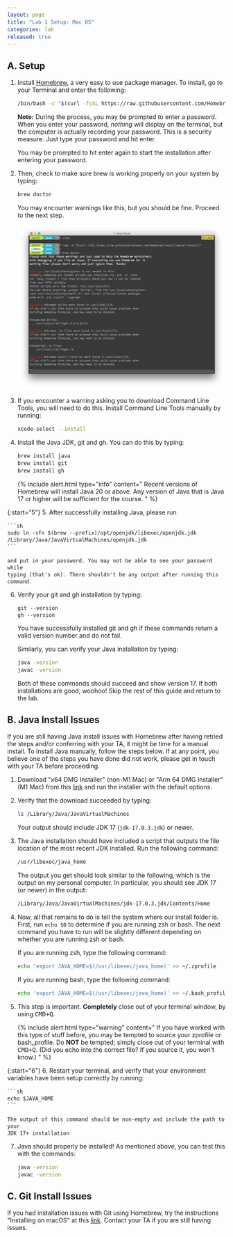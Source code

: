 ```yaml
---
layout: page
title: "Lab 1 Setup: Mac OS"
categories: lab
released: true
---
```


## A. Setup

1.  Install [Homebrew](https://brew.sh/), a very easy to use package manager.
    To install, go to your Terminal and enter the following:

    ```sh
    /bin/bash -c "$(curl -fsSL https://raw.githubusercontent.com/Homebrew/install/HEAD/install.sh)"
    ```

    **Note:** During the process, you may be prompted to enter a password. When
    you enter your password, *nothing* will display on the terminal, but the
    computer is actually recording your password. This is a security measure.
    Just type your password and hit enter.

    You may be prompted to hit enter again to start the installation after entering your password.

2.  Then, check to make sure brew is working properly on your system by typing:

    ```sh
    brew doctor
    ```

    You may encounter warnings like this, but you should be fine. Proceed to the
    next step.

    ![Homebrew Warnings](img/mac/homebrew_warnings.png)

3.  If you encounter a warning asking you to download Command Line Tools, you
    will need to do this. Install Command Line Tools manually by running:

    ```sh
    xcode-select --install
    ```

5.  Install the Java JDK, git and gh. You can do this by typing:

    ```sh
    brew install java
    brew install git
    brew install gh
    ```

    {% include alert.html type="info" content="
    Recent versions of Homebrew will install Java 20 or above. Any version of
    Java that is Java 17 or higher will be sufficient for the course.
    " %}

{:start="5"}
5. 
    After successfully installing Java, please run

    ```sh
    sudo ln -sfn $(brew --prefix)/opt/openjdk/libexec/openjdk.jdk /Library/Java/JavaVirtualMachines/openjdk.jdk
    ```

    and put in your password. You may not be able to see your password while
    typing (that's ok). There shouldn't be any output after running this command.


6.  Verify your git and gh installation by typing:

    ```shell
    git --version
    gh --version
    ```

    You have successfully installed git and gh if these commands return a valid version
    number and do not fail.

    Similarly, you can verify your Java installation by typing:

    ```sh
    java -version
    javac -version
    ```

    Both of these commands should succeed and show version 17. If both
    installations are good, woohoo! Skip the rest of this guide and return to the lab.

## B. Java Install Issues

If you are still having Java install issues with Homebrew after having retried
the steps and/or conferring with your TA, it might be time for a manual
install. To install Java manually, follow the steps below. If at any point,
you believe one of the steps you have done did not work, please get in
touch with your TA before proceeding.

1.  Download "x64 DMG Installer" (non-M1 Mac) or "Arm 64 DMG Installer" (M1 Mac)
    from this
    [link](https://www.oracle.com/java/technologies/downloads/#jdk17-mac)
    and run the installer with the default options.


2.  Verify that the download succeeded by typing:

    ```sh
    ls /Library/Java/JavaVirtualMachines
    ```

    Your output should include JDK 17 (`jdk-17.0.3.jdk`) or newer.

3.  The Java installation should have included a script that outputs the file
    location of the most recent JDK installed. Run the following command:

    ```sh
    /usr/libexec/java_home
    ```

    The output you get should look similar to the following, which is the
    output on my personal computer. In particular, you should see JDK 17
    (or newer) in the output:

    ```sh
    /Library/Java/JavaVirtualMachines/jdk-17.0.3.jdk/Contents/Home
    ```

4.  Now, all that remains to do is tell the system where our install folder is.
    First, run `echo $0` to determine if you are running zsh or bash. The next
    command you have to run will be slightly different depending on whether you
    are running zsh or bash.

    If you are running zsh, type the following command:

    ```sh
    echo 'export JAVA_HOME=$(/usr/libexec/java_home)' >> ~/.zprofile
    ```

    If you are running bash, type the following command:

    ```sh
    echo 'export JAVA_HOME=$(/usr/libexec/java_home)' >> ~/.bash_profile
    ```

5.  This step is important. **Completely** close out of your terminal window,
    by using <kbd>CMD+Q</kbd>.

    {% include alert.html type="warning" content="
    If you have worked with this type of stuff
    before, you may be tempted to source your zprofile or bash_profile. Do
    **NOT** be tempted; simply close out of your terminal with <kbd>CMD+Q</kbd>.
    (Did you echo into the correct file? If you source it, you won't know.)
    " %}

{:start="6"}
6.  Restart your terminal, and verify that your environment variables have been
    setup correctly by running:

    ```sh
    echo $JAVA_HOME
    ```

    The output of this command should be non-empty and include the path to your
    JDK 17+ installation

7.  Java should properly be installed! As mentioned above, you can test this
    with the commands:

    ```sh
    java -version
    javac -version
    ```

## C. Git Install Issues

If you had installation issues with Git using Homebrew, try the instructions
"Installing on macOS" at this
[link](https://git-scm.com/book/en/v2/Getting-Started-Installing-Git).
Contact your TA if you are still having issues.
